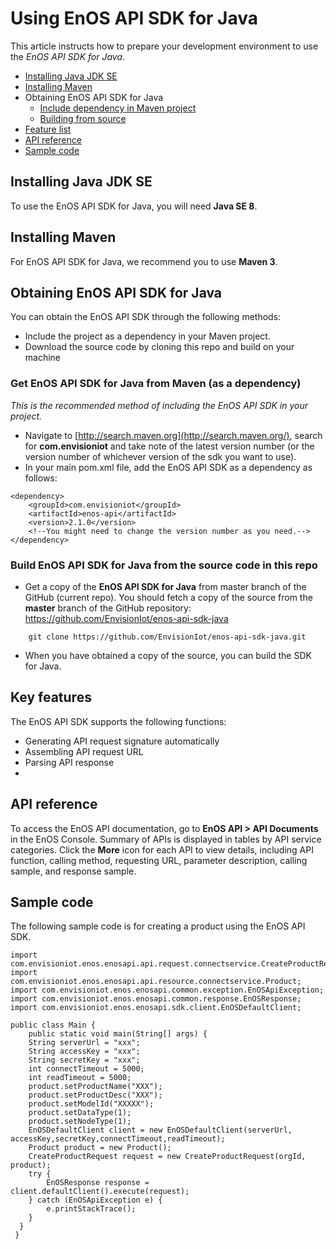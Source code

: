 # Using EnOS API SDK for Java

This article instructs how to prepare your development environment to use the *EnOS API SDK for Java*.

- [Installing Java JDK SE](https://github.com/EnvisionIot/enos-api-sdk-java#installjava)
- [Installing Maven](https://github.com/EnvisionIot/enos-api-sdk-java#installmaven)
- Obtaining EnOS API SDK for Java
  - [Include dependency in Maven project](https://github.com/EnvisionIot/enos-api-sdk-java#installiotmaven)
  - [Building from source](https://github.com/EnvisionIot/enos-api-sdk-java#installiotsource)
- [Feature list](https://github.com/EnvisionIot/enos-api-sdk-java#featurelist)
- [API reference](https://github.com/EnvisionIot/enos-api-sdk-java#apiref)
- [Sample code](https://github.com/EnvisionIot/enos-api-sdk-java#samplecode)

## Installing Java JDK SE

To use the EnOS API SDK for Java, you will need **Java SE 8**.

## Installing Maven

For EnOS API SDK for Java, we recommend you to use **Maven 3**.

## Obtaining EnOS API SDK for Java

You can obtain the EnOS API SDK through the following methods:

- Include the project as a dependency in your Maven project.
- Download the source code by cloning this repo and build on your machine

### Get EnOS API SDK for Java from Maven (as a dependency)

*This is the recommended method of including the EnOS API SDK in your project.*

- Navigate to [http://search.maven.org](http://search.maven.org/), search for **com.envisioniot** and take note of the latest version number (or the version number of whichever version of the sdk you want to use).
- In your main pom.xml file, add the EnOS API SDK as a dependency as follows:

```
<dependency>
    <groupId>com.envisioniot</groupId>
    <artifactId>enos-api</artifactId>
    <version>2.1.0</version>
    <!--You might need to change the version number as you need.-->
</dependency>
```

### Build EnOS API SDK for Java from the source code in this repo

- Get a copy of the **EnOS API SDK for Java** from master branch of the GitHub (current repo). You should fetch a copy of the source from the **master** branch of the GitHub repository: https://github.com/EnvisionIot/enos-api-sdk-java

```
	git clone https://github.com/EnvisionIot/enos-api-sdk-java.git
```

- When you have obtained a copy of the source, you can build the SDK for Java.

## Key features

The EnOS API SDK supports the following functions:

- Generating API request signature automatically
- Assembling API request URL  
- Parsing API response
- 

## API reference

To access the EnOS API documentation, go to **EnOS API > API Documents** in the EnOS Console. Summary of APIs is displayed in tables by API service categories. Click the **More** icon for each API to view details, including API function, calling method, requesting URL, parameter description, calling sample, and response sample. 

## Sample code

The following sample code is for creating a product using the EnOS API SDK. 

```
import com.envisioniot.enos.enosapi.api.request.connectservice.CreateProductRequest;
import com.envisioniot.enos.enosapi.api.resource.connectservice.Product;
import com.envisioniot.enos.enosapi.common.exception.EnOSApiException;
import com.envisioniot.enos.enosapi.common.response.EnOSResponse;
import com.envisioniot.enos.enosapi.sdk.client.EnOSDefaultClient;

public class Main {
    public static void main(String[] args) {
    String serverUrl = "xxx";
    String accessKey = "xxx";
    String secretKey = "xxx";
    int connectTimeout = 5000;
    int readTimeout = 5000;
    product.setProductName("XXX");
    product.setProductDesc("XXX");
    product.setModelId("XXXXX");
    product.setDataType(1);
    product.setNodeType(1);
    EnOSDefaultClient client = new EnOSDefaultClient(serverUrl, accessKey,secretKey,connectTimeout,readTimeout);
    Product product = new Product();
    CreateProductRequest request = new CreateProductRequest(orgId, product);
    try {
        EnOSResponse response = client.defaultClient().execute(request);
    } catch (EnOSApiException e) {
        e.printStackTrace();
    }
  }
 }
```
